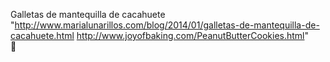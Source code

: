 Galletas de mantequilla de cacahuete	"http://www.marialunarillos.com/blog/2014/01/galletas-de-mantequilla-de-cacahuete.html
http://www.joyofbaking.com/PeanutButterCookies.html"	
਍